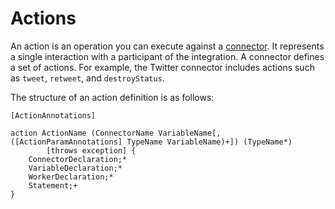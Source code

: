 # Actions

An action is an operation you can execute against a [connector](connectors.md). It represents a single interaction with a participant of the integration. A connector defines a set of actions. For example, the Twitter connector includes actions such as `tweet`, `retweet`, and `destroyStatus`.

The structure of an action definition is as follows:
```
[ActionAnnotations]

action ActionName (ConnectorName VariableName[, ([ActionParamAnnotations] TypeName VariableName)+]) (TypeName*)
        [throws exception] {
    ConnectorDeclaration;*
    VariableDeclaration;*
    WorkerDeclaration;*
    Statement;+
}
```
